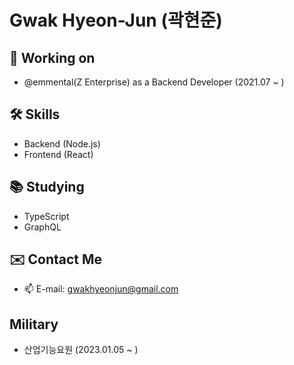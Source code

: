 # Gwak Hyeon-Jun (곽현준)

## 🔭 Working on
- @emmental(Z Enterprise) as a Backend Developer (2021.07 ~ )

## 🛠 Skills

- Backend (Node.js)
- Frontend (React)

## 📚 Studying

- TypeScript
- GraphQL

## ✉️ Contact Me

- 📫 E-mail: gwakhyeonjun@gmail.com

## Military

- 산업기능요원 (2023.01.05 ~ )
